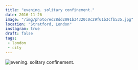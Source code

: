 ```yaml
---
title: "evening. solitary confinement."
date: 2016-11-26
image: "/img/photo/ed28dd2091b34320c0c29f61b3cfb535.jpg"
location: "Stratford, London"
instagram: true
draft: false
tags:
 - london
 - city
---
```


![evening. solitary confinement.](/img/photo/ed28dd2091b34320c0c29f61b3cfb535.jpg)
